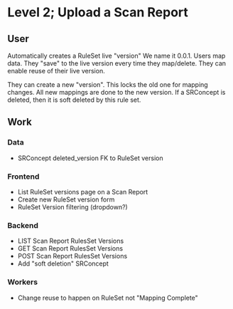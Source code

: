# Level 2; Upload a Scan Report

## User

Automatically creates a RuleSet live "version"
We name it 0.0.1.
Users map data.
They "save" to the live version every time they map/delete.
They can enable reuse of their live version.

They can create a new "version".
This locks the old one for mapping changes.
All new mappings are done to the new version.
If a SRConcept is deleted, then it is soft deleted by this rule set.

## Work

### Data

- SRConcept deleted_version FK to RuleSet version

### Frontend

- List RuleSet versions page on a Scan Report
- Create new RuleSet version form
- RuleSet Version filtering (dropdown?)

### Backend

- LIST Scan Report RulesSet Versions
- GET Scan Report RulesSet Versions
- POST Scan Report RulesSet Versions
- Add "soft deletion" SRConcept

### Workers

- Change reuse to happen on RuleSet not "Mapping Complete"
